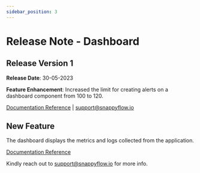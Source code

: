 ```yaml
---
sidebar_position: 3 
---
```

# Release Note - Dashboard

## Release Version 1

**Release Date**: 30-05-2023

**Feature Enhancement**: Increased the limit for creating alerts on a dashboard component from 100 to 120.

[Documentation Reference](/selfhosted-lite/category/dashboards) | [support@snappyflow.io](mailto:support@snappyflow.io) 

## New Feature

The dashboard displays the metrics and logs collected from the application.

[Documentation Reference](/selfhosted-lite/category/dashboards)

Kindly reach out to [support@snappyflow.io](mailto:support@snappyflow.io) for more info.
